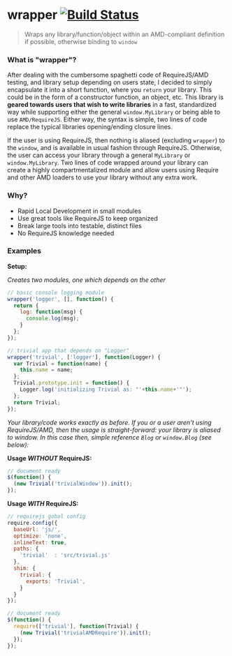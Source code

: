 # wrapper [![Build Status](https://secure.travis-ci.org/CandidBlend/wrapper.png)](http://travis-ci.org/CandidBlend/wrapper)

> Wraps any library/function/object within an AMD-compliant definition if possible, otherwise binding to `window`

### What is "wrapper"?

After dealing with the cumbersome spaghetti code of RequireJS/AMD testing, and library setup depending on users state, I decided to simply encapsulate it into a short function, where you `return` your library. This could be in the form of a constructor function, an object, etc. This library is **geared towards users that wish to write libraries** in a fast, standardized way while supporting either the general `window.MyLibrary` or being able to use `AMD/RequireJS`. Either way, the syntax is simple, two lines of code replace the typical libraries opening/ending closure lines.

If the user is using RequireJS, then nothing is aliased (excluding `wrapper`) to the `window`, and is available in usual fashion through RequireJS. Otherwise, the user can access your library through a general `MyLibrary` or `window.MyLibrary`. Two lines of code wrapped around your library can create a highly compartmentalized module and allow users using Require and other AMD loaders to use your library without any extra work.

### Why?

  * Rapid Local Development in small modules
  * Use great tools like RequireJS to keep organized
  * Break large tools into testable, distinct files
  * No RequireJS knowledge needed

### Examples

**Setup:**

_Creates two modules, one which depends on the other_

```javascript
// basic console logging module
wrapper('logger', [], function() {
  return {
    log: function(msg) {
      console.log(msg);
    }
  };
});

// trivial app that depends on "Logger"
wrapper('trivial', ['logger'], function(Logger) {
  var Trivial = function(name) {
    this.name = name;
  };
  Trivial.prototype.init = function() {
    Logger.log('initializing Trivial as: "'+this.name+'"');
  };
  return Trivial;
});
```

_Your library/code works exactly as before. If you or a user aren't using RequireJS/AMD, then the usage is straight-forward: your library is aliased to window. In this case then, simple reference `Blog` or `window.Blog` (see below):_

**Usage _WITHOUT_ RequireJS:**

```javascript
// document ready
$(function() {
  (new Trivial('trivialWindow')).init();
});
```

**Usage _WITH_ RequireJS:**

```javascript
// requirejs gobal config
require.config({
  baseUrl: 'js/',
  optimize: 'none',
  inlineText: true,
  paths: {
    'trivial'  : 'src/trivial.js'
  },
  shim: {
    trivial: {
      exports: 'Trivial',
    }
  }
});

// document ready
$(function() {
  require(['trivial'], function(Trivial) {
    (new Trivial('trivialAMDRequire')).init();
  });
});
```

